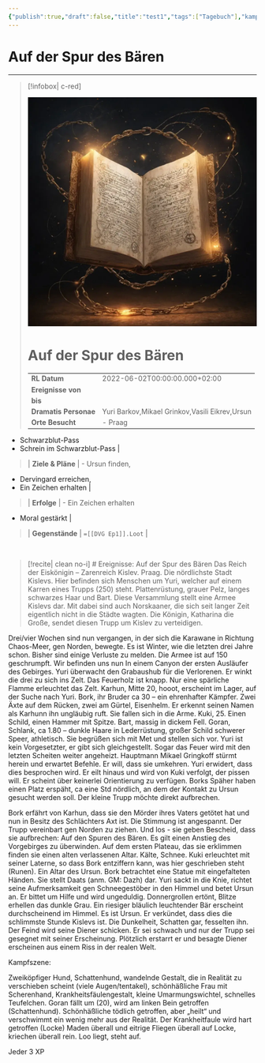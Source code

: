 ```yaml
---
{"publish":true,"draft":false,"title":"test1","tags":["Tagebuch"],"kampagne":"Der Verlorene Gott","path":"Tagebuch/Der Verlorene Gott/test1.md","permalink":"/tagebuch/der-verlorene-gott/test1/","PassFrontmatter":true}
---
```


# Auf der Spur des Bären

---

> [!infobox| c-red]
>
> ![Journal1.webp](../../Journal1.webp)
> # Auf der Spur des Bären
> |  |  |
> | ---- | ---- |
> | **RL Datum** | 2022-06-02T00:00:00.000+02:00 |
> | **Ereignisse von** |  |
> | **bis** |  |
> | **Dramatis Personae** | Yuri Barkov,Mikael Grinkov,Vasili Eikrev,Ursun |
> | **Orte Besucht** | - Praag
- Schwarzblut-Pass
- Schrein im Schwarzblut-Pass
 |
> | **Ziele & Pläne** | - Ursun finden,
- Dervingard erreichen,
- Ein Zeichen erhalten
 |
> | **Erfolge** | - Ein Zeichen erhalten
- Moral gestärkt
 |
> | **Gegenstände** | `=[[DVG Ep1]].Loot` |

<br>

> [!recite| clean no-i] # Ereignisse:
> Auf der Spur des Bären
Das Reich der Eiskönigin – Zarenreich Kislev. Praag. Die nördlichste Stadt Kislevs.
Hier befinden sich Menschen um Yuri, welcher auf einem Karren eines Trupps (250) steht. Plattenrüstung, grauer Pelz, langes schwarzes Haar und Bart. Diese Versammlung stellt eine Armee Kislevs dar. Mit dabei sind auch Norskaaner, die sich seit langer Zeit eigentlich nicht in die Städte wagten.
Die Königin, Katharina die Große, sendet diesen Trupp um Kislev zu verteidigen.

Drei/vier Wochen sind nun vergangen, in der sich die Karawane in Richtung Chaos-Meer, gen Norden, bewegte. Es ist Winter, wie die letzten drei Jahre schon. Bisher sind einige Verluste zu melden. Die Armee ist auf 150 geschrumpft.
Wir befinden uns nun In einem Canyon der ersten Ausläufer des Gebirges.
Yuri überwacht den Grabaushub für die Verlorenen. Er winkt die drei zu sich ins Zelt. Das Feuerholz ist knapp.  Nur eine spärliche Flamme erleuchtet das Zelt.
Karhun, Mitte 20, hooot, erscheint im Lager, auf der Suche nach Yuri.
Bork, ihr Bruder ca 30 – ein ehrenhafter Kämpfer. Zwei Äxte auf dem Rücken, zwei am Gürtel, Eisenhelm. Er erkennt seinen Namen als Karhunn ihn ungläubig ruft. Sie fallen sich in die Arme.
Kuki, 25. Einen Schild, einen Hammer mit Spitze. Bart, massig in dickem Fell.
Goran, Schlank, ca 1.80 – dunkle Haare in Lederrüstung, großer Schild schwerer Speer, athletisch.
Sie begrüßen sich mit Met und stellen sich vor. Yuri ist kein Vorgesetzter, er gibt sich gleichgestellt.
Sogar das Feuer wird mit den letzten Scheiten weiter angeheizt.
Hauptmann Mikael Gringkoff stürmt herein und erwartet Befehle. Er will, dass sie umkehren. Yuri erwidert, dass dies besprochen wird. Er eilt hinaus und wird von Kuki verfolgt, der pissen will. Er scheint über keinerlei Orientierung zu verfügen.
Borks Späher haben einen Platz erspäht, ca eine Std nördlich, an dem der Kontakt zu Ursun gesucht werden soll. Der kleine Trupp möchte direkt aufbrechen.

Bork erfährt von Karhun, dass sie den Mörder ihres Vaters getötet hat und nun in Besitz des Schlächters Axt ist.
Die Stimmung ist angespannt. Der Trupp vereinbart gen Norden zu ziehen.
Und los - sie geben Bescheid, dass sie aufbrechen: Auf den Spuren des Bären.
Es gilt einen Anstieg des Vorgebirges zu überwinden. Auf dem ersten Plateau, das sie erklimmen finden sie einen alten verlassenen Altar. Kälte, Schnee.
Kuki erleuchtet mit seiner Laterne, so dass Bork entziffern kann, was hier geschrieben steht (Runen). Ein Altar des Ursun.
Bork betrachtet eine Statue mit eingefalteten Händen. Sie stellt Daats (anm. GM: Dazh) dar.
Yuri sackt in die Knie, richtet seine Aufmerksamkeit gen Schneegestöber in den Himmel und betet Ursun an. Er bittet um Hilfe und wird ungeduldig. Donnergrollen ertönt, Blitze erhellen das dunkle Grau.
Ein riesiger bläulich leuchtender Bär erscheint durchscheinend im Himmel. Es ist Ursun. Er verkündet, dass dies die schlimmste Stunde Kislevs ist.
Die Dunkelheit, Schatten gar, fesselten ihn. Der Feind wird seine Diener schicken. Er sei schwach und nur der Trupp sei gesegnet mit seiner Erscheinung.
Plötzlich erstarrt er und besagte Diener erscheinen aus einem Riss in der realen Welt.

Kampfszene:

Zweiköpfiger Hund, Schattenhund, wandelnde Gestalt, die in Realität zu verschieben scheint (viele Augen/tentakel), schönhäßliche Frau mit Scherenhand, Krankheitsfäulengestalt, kleine Umarmungswichtel, schnelles Teufelchen.
Goran fällt um (20), wird am linken Bein getroffen (Schattenhund).
Schönhäßliche tödlich getroffen, aber „heilt“ und verschwimmt ein wenig mehr aus der Realität.  Der Krankheitfaule wird hart getroffen (Locke) Maden überall und eitrige Fliegen überall auf Locke, kriechen überall rein. Loo liegt, steht auf.

Jeder 3 XP